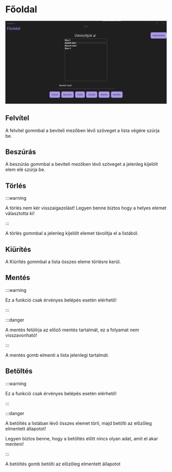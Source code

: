 # Főoldal

![Főoldal](assets/main.png)

## Felvítel

A felvítel gommbal a beviteli mezőben lévő szöveget a lista végére szúrja be.

## Beszúrás

A beszúrás gommbal a beviteli mezőben lévő szöveget a jelenleg kijelölt elem elé szúrja be.

## Törlés

:::warning

A törlés nem kér visszaigazolást! Legyen benne biztos hogy a helyes elemet választotta ki!

:::

A törlés gommbal a jelenleg kijelölt elemet távolítja el a listából.

## Kiürítés

A Kiürítés gommbal a lista összes eleme törlésre kerül.

## Mentés

:::warning

Ez a funkció csak érvényes belépés esetén elérhető!

:::

:::danger

A mentés felülírja az előző mentés tartalmát, ez a folyamat nem visszavonható!

:::

A mentés gomb elmenti a lista jelenlegi tartalmát.

## Betöltés

:::warning

Ez a funkció csak érvényes belépés esetén elérhető!

:::

:::danger

A betöltés a listában lévő összes elemet törli, majd betölti az előzőleg elmentett állapotot!

Legyen biztos benne, hogy a betöltés előtt nincs olyan adat, amit el akar menteni!

:::

A betöltés gomb betölti az előzőleg elmentett állapotot